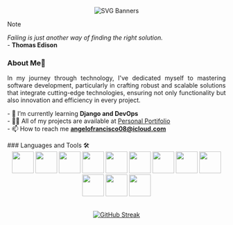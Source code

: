 <div align="center">
  
![SVG Banners](https://svg-banners.vercel.app/api?type=rainbow&text1=Ângelo%20Francisco%20🖖&width=800&height=100)

</div>

> [!NOTE]
> *Failing is just another way of finding the right solution.*<br>
> \- **Thomas Edison**
<div align="justify">

### About Me🫠
In my journey through technology, I've dedicated myself to mastering software development, particularly in crafting robust and scalable solutions that integrate cutting-edge technologies, ensuring not only functionality but also innovation and efficiency in every project.
  
<p></p>

\- 🌱 I’m currently learning **Django and DevOps**
<br>
\- 👨‍💻 All of my projects are available at [Personal Portifolio](https://portifolio-livid-sigma.vercel.app/)
<br>
\- 📫 How to reach me **angelofrancisco08@icloud.com**
</div>
### Languages and Tools 🛠️

<div align="center">
<img src="https://cdn.jsdelivr.net/gh/devicons/devicon@latest/icons/python/python-original.svg" width=50px/> <img src="https://cdn.jsdelivr.net/gh/devicons/devicon@latest/icons/html5/html5-plain.svg" width=50px/> <img src="https://cdn.jsdelivr.net/gh/devicons/devicon@latest/icons/css3/css3-original.svg" width=50px/>
<img src="https://cdn.jsdelivr.net/gh/devicons/devicon@latest/icons/postgresql/postgresql-original.svg" width=50px/> <img src="https://cdn.jsdelivr.net/gh/devicons/devicon@latest/icons/fastapi/fastapi-original.svg" width=50px/> <img src="https://cdn.jsdelivr.net/gh/devicons/devicon@latest/icons/linux/linux-original.svg" width=50px/> <img src="https://cdn.jsdelivr.net/gh/devicons/devicon@latest/icons/vscode/vscode-original.svg" width=50px/> <img src="https://cdn.jsdelivr.net/gh/devicons/devicon@latest/icons/django/django-plain.svg" width=50px/> <img src="https://cdn.jsdelivr.net/gh/devicons/devicon@latest/icons/pandas/pandas-original.svg" width=50px/> <img src="https://cdn.jsdelivr.net/gh/devicons/devicon@latest/icons/git/git-original.svg" width=50px/> <img src="https://cdn.jsdelivr.net/gh/devicons/devicon@latest/icons/github/github-original.svg" width=50px/> <img src="https://cdn.jsdelivr.net/gh/devicons/devicon@latest/icons/firefox/firefox-original.svg" width=50px/>
</div>
<br>
<div align="center">

[![GitHub Streak](https://streak-stats.demolab.com?user=angelo-francisco&theme=dark&date_format=M%20j%5B%2C%20Y%5D&exclude_days=Sun%2CSat&card_width=800)](https://git.io/streak-stats)
  
</div>
